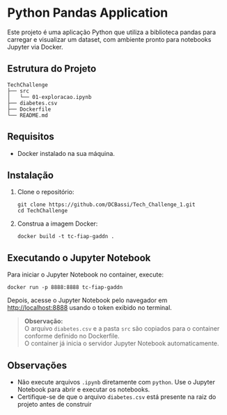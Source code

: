 # Python Pandas Application

Este projeto é uma aplicação Python que utiliza a biblioteca pandas para carregar e visualizar um dataset, com ambiente pronto para notebooks Jupyter via Docker.

## Estrutura do Projeto

```
TechChallenge
├── src
│   └── 01-exploracao.ipynb
├── diabetes.csv
├── Dockerfile
└── README.md
```

## Requisitos

- Docker instalado na sua máquina.

## Instalação

1. Clone o repositório:
   ```
   git clone https://github.com/DCBassi/Tech_Challenge_1.git
   cd TechChallenge
   ```

2. Construa a imagem Docker:
   ```
   docker build -t tc-fiap-gaddn .
   ```

## Executando o Jupyter Notebook

Para iniciar o Jupyter Notebook no container, execute:
```
docker run -p 8888:8888 tc-fiap-gaddn
```

Depois, acesse o Jupyter Notebook pelo navegador em [http://localhost:8888](http://localhost:8888) usando o token exibido no terminal.

> **Observação:**  
> O arquivo `diabetes.csv` e a pasta `src` são copiados para o container conforme definido no Dockerfile.  
> O container já inicia o servidor Jupyter Notebook automaticamente.

## Observações

- Não execute arquivos `.ipynb` diretamente com `python`. Use o Jupyter Notebook para abrir e executar os notebooks.
- Certifique-se de que o arquivo `diabetes.csv` está presente na raiz do projeto antes de construir